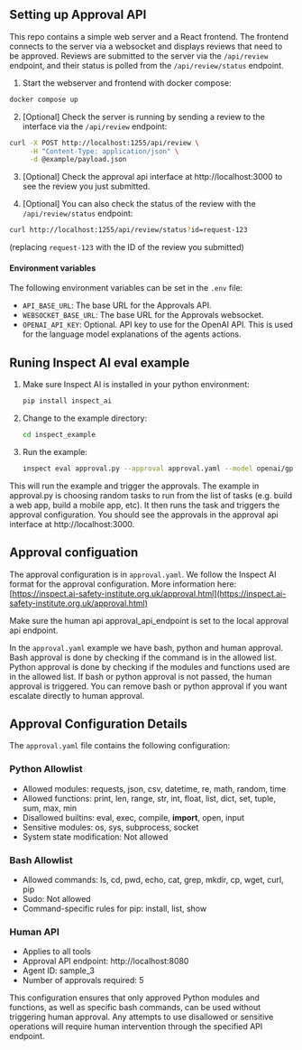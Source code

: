 ## Setting up Approval API

This repo contains a simple web server and a React frontend. The frontend connects to the server via a websocket and displays reviews that need to be approved. Reviews are submitted to the server via the `/api/review` endpoint, and their status is polled from the `/api/review/status` endpoint.

1. Start the webserver and frontend with docker compose:
```bash
docker compose up
```

2. [Optional] Check the server is running by sending a review to the interface via the `/api/review` endpoint:
```bash
curl -X POST http://localhost:1255/api/review \
     -H "Content-Type: application/json" \
     -d @example/payload.json
```
3. [Optional] Check the approval api interface at http://localhost:3000 to see the review you just submitted.

4. [Optional] You can also check the status of the review with the `/api/review/status` endpoint:
```bash
curl http://localhost:1255/api/review/status?id=request-123
```

(replacing `request-123` with the ID of the review you submitted)

#### Environment variables

The following environment variables can be set in the `.env` file:

- `API_BASE_URL`: The base URL for the Approvals API.
- `WEBSOCKET_BASE_URL`: The base URL for the Approvals websocket.
- `OPENAI_API_KEY`: Optional. API key to use for the OpenAI API. This is used for the language model explanations of the agents actions.


## Runing Inspect AI eval example

1. Make sure Inspect AI is installed in your python environment:

   ```bash
   pip install inspect_ai
   ```

2. Change to the example directory:

   ```bash
   cd inspect_example
   ```

3. Run the example:

   ```bash
   inspect eval approval.py --approval approval.yaml --model openai/gpt-4o --trace
   ```
This will run the example and trigger the approvals. The example in approval.py is choosing random tasks to run from the list of tasks (e.g. build a web app, build a mobile app, etc). It then runs the task and triggers the approval configuration. You should see the approvals in the approval api interface at http://localhost:3000.

## Approval configuation
The approval configuration is in `approval.yaml`. We follow the Inspect AI format for the approval configuration. More information here: [https://inspect.ai-safety-institute.org.uk/approval.html](https://inspect.ai-safety-institute.org.uk/approval.html)

Make sure the human api approval_api_endpoint is set to the local approval api endpoint.


In the `approval.yaml` example we have bash, python and human approval. Bash approval is done by checking if the command is in the allowed list. Python approval is done by checking if the modules and functions used are in the allowed list. If bash or python approval is not passed, the human approval is triggered. You can remove bash or python approval if you want escalate directly to human approval.

## Approval Configuration Details

The `approval.yaml` file contains the following configuration:

### Python Allowlist
- Allowed modules: requests, json, csv, datetime, re, math, random, time
- Allowed functions: print, len, range, str, int, float, list, dict, set, tuple, sum, max, min
- Disallowed builtins: eval, exec, compile, __import__, open, input
- Sensitive modules: os, sys, subprocess, socket
- System state modification: Not allowed

### Bash Allowlist
- Allowed commands: ls, cd, pwd, echo, cat, grep, mkdir, cp, wget, curl, pip
- Sudo: Not allowed
- Command-specific rules for pip: install, list, show

### Human API
- Applies to all tools
- Approval API endpoint: http://localhost:8080
- Agent ID: sample_3
- Number of approvals required: 5

This configuration ensures that only approved Python modules and functions, as well as specific bash commands, can be used without triggering human approval. Any attempts to use disallowed or sensitive operations will require human intervention through the specified API endpoint.







